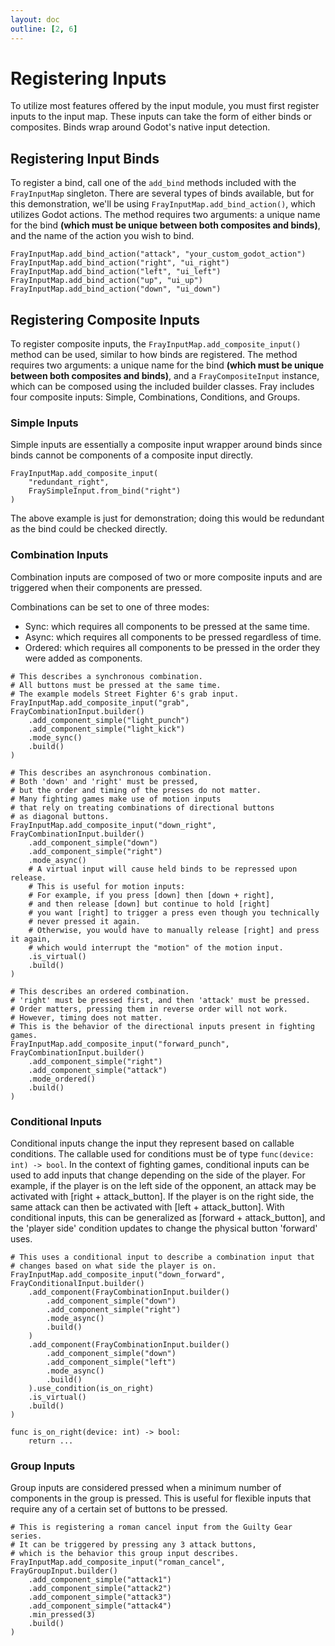 ```yaml
---
layout: doc
outline: [2, 6]
---
```


# Registering Inputs

To utilize most features offered by the input module, you must first register inputs to the input map. These inputs can take the form of either binds or composites. Binds wrap around Godot's native input detection.

## Registering Input Binds

To register a bind, call one of the `add_bind` methods included with the `FrayInputMap` singleton. There are several types of binds available, but for this demonstration, we'll be using `FrayInputMap.add_bind_action()`, which utilizes Godot actions. The method requires two arguments: a unique name for the bind **(which must be unique between both composites and binds)**, and the name of the action you wish to bind.

```gdscript
FrayInputMap.add_bind_action("attack", "your_custom_godot_action")
FrayInputMap.add_bind_action("right", "ui_right")
FrayInputMap.add_bind_action("left", "ui_left")
FrayInputMap.add_bind_action("up", "ui_up")
FrayInputMap.add_bind_action("down", "ui_down")
```

## Registering Composite Inputs

To register composite inputs, the `FrayInputMap.add_composite_input()` method can be used, similar to how binds are registered. The method requires two arguments: a unique name for the bind **(which must be unique between both composites and binds)**, and a `FrayCompositeInput` instance, which can be composed using the included builder classes. Fray includes four composite inputs: Simple, Combinations, Conditions, and Groups.

### Simple Inputs

Simple inputs are essentially a composite input wrapper around binds since binds cannot be components of a composite input directly.

```gdscript
FrayInputMap.add_composite_input(
    "redundant_right",
    FraySimpleInput.from_bind("right")
)
```

The above example is just for demonstration; doing this would be redundant as the bind could be checked directly.

### Combination Inputs

Combination inputs are composed of two or more composite inputs and are triggered when their components are pressed.

Combinations can be set to one of three modes:

- Sync: which requires all components to be pressed at the same time.
- Async: which requires all components to be pressed regardless of time.
- Ordered: which requires all components to be pressed in the order they were added as components.

```gdscript
# This describes a synchronous combination.
# All buttons must be pressed at the same time.
# The example models Street Fighter 6's grab input.
FrayInputMap.add_composite_input("grab", FrayCombinationInput.builder()
    .add_component_simple("light_punch")
    .add_component_simple("light_kick")
    .mode_sync()
    .build()
)

# This describes an asynchronous combination.
# Both 'down' and 'right' must be pressed,
# but the order and timing of the presses do not matter.
# Many fighting games make use of motion inputs
# that rely on treating combinations of directional buttons
# as diagonal buttons.
FrayInputMap.add_composite_input("down_right", FrayCombinationInput.builder()
    .add_component_simple("down")
    .add_component_simple("right")
    .mode_async()
	# A virtual input will cause held binds to be repressed upon release.
	# This is useful for motion inputs:
	# For example, if you press [down] then [down + right],
    # and then release [down] but continue to hold [right]
	# you want [right] to trigger a press even though you technically
    # never pressed it again.
	# Otherwise, you would have to manually release [right] and press it again,
    # which would interrupt the "motion" of the motion input.
    .is_virtual()
    .build()
)

# This describes an ordered combination.
# 'right' must be pressed first, and then 'attack' must be pressed.
# Order matters, pressing them in reverse order will not work.
# However, timing does not matter.
# This is the behavior of the directional inputs present in fighting games.
FrayInputMap.add_composite_input("forward_punch", FrayCombinationInput.builder()
    .add_component_simple("right")
    .add_component_simple("attack")
	.mode_ordered()
	.build()
)
```

### Conditional Inputs

Conditional inputs change the input they represent based on callable conditions. The callable used for conditions must be of type `func(device: int) -> bool`. In the context of fighting games, conditional inputs can be used to add inputs that change depending on the side of the player. For example, if the player is on the left side of the opponent, an attack may be activated with [right + attack_button]. If the player is on the right side, the same attack can then be activated with [left + attack_button]. With conditional inputs, this can be generalized as [forward + attack_button], and the 'player side' condition updates to change the physical button 'forward' uses.

```gdscript
# This uses a conditional input to describe a combination input that
# changes based on what side the player is on.
FrayInputMap.add_composite_input("down_forward", FrayConditionalInput.builder()
    .add_component(FrayCombinationInput.builder()
        .add_component_simple("down")
        .add_component_simple("right")
        .mode_async()
        .build()
    )
    .add_component(FrayCombinationInput.builder()
        .add_component_simple("down")
        .add_component_simple("left")
        .mode_async()
        .build()
    ).use_condition(is_on_right)
    .is_virtual()
    .build()
)

func is_on_right(device: int) -> bool:
    return ...
```

### Group Inputs

Group inputs are considered pressed when a minimum number of components in the group is pressed. This is useful for flexible inputs that require any of a certain set of buttons to be pressed.

```gdscript
# This is registering a roman cancel input from the Guilty Gear series.
# It can be triggered by pressing any 3 attack buttons,
# which is the behavior this group input describes.
FrayInputMap.add_composite_input("roman_cancel", FrayGroupInput.builder()
    .add_component_simple("attack1")
    .add_component_simple("attack2")
    .add_component_simple("attack3")
    .add_component_simple("attack4")
	.min_pressed(3)
	.build()
)
```
